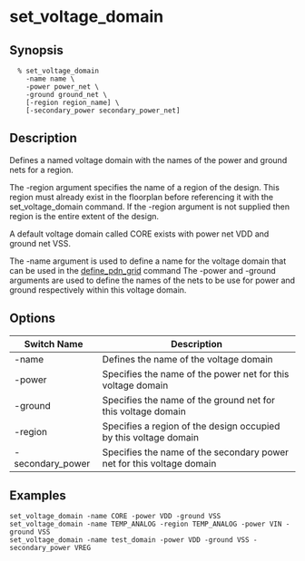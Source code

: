 # set_voltage_domain

## Synopsis
```
  % set_voltage_domain
    -name name \
    -power power_net \
    -ground ground_net \
    [-region region_name] \
    [-secondary_power secondary_power_net]
```

## Description

Defines a named voltage domain with the names of the power and ground nets for a region.

The -region argument specifies the name of a region of the design. This region must already exist in the floorplan before referencing it with the set_voltage_domain command. If the -region argument is not supplied then region is the entire extent of the design.

A default voltage domain called CORE exists with power net VDD and ground net VSS.

The -name argument is used to define a name for the voltage domain that can be used in the [define_pdn_grid](define_pdn_grid.md) command
The -power and -ground arguments are used to define the names of the nets to be use for power and ground respectively within this voltage domain.

## Options

| Switch Name | Description |
| ----- | ----- |
| -name | Defines the name of the voltage domain |
| -power | Specifies the name of the power net for this voltage domain |
| -ground | Specifies the name of the ground net for this voltage domain |
| -region | Specifies a region of the design occupied by this voltage domain |
| -secondary_power | Specifies the name of the secondary power net for this voltage domain |

## Examples
```
set_voltage_domain -name CORE -power VDD -ground VSS
set_voltage_domain -name TEMP_ANALOG -region TEMP_ANALOG -power VIN -ground VSS
set_voltage_domain -name test_domain -power VDD -ground VSS -secondary_power VREG
```
